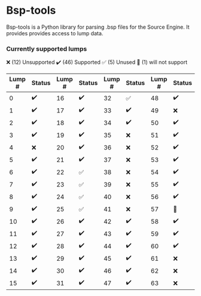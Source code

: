 # Bsp-tools

Bsp-tools is a Python library for parsing .bsp files for the Source Engine. It provides provides access to lump data.

### Currently supported lumps

:x: (12) Unsupported :heavy_check_mark: (46) Supported :white_check_mark: (5) Unused :no_good: (1) will not support

| Lump # | Status             | Lump # | Status             | Lump # | Status             | Lump # | Status             |
| ---    | ---                | ---    | ---                | ---    | ---                | ---    | ---                |
| 0      | :heavy_check_mark: | 16     | :heavy_check_mark: | 32     | :white_check_mark: | 48     | :heavy_check_mark: |
| 1      | :heavy_check_mark: | 17     | :heavy_check_mark: | 33     | :heavy_check_mark: | 49     | :x:                |
| 2      | :heavy_check_mark: | 18     | :heavy_check_mark: | 34     | :heavy_check_mark: | 50     | :heavy_check_mark: |
| 3      | :heavy_check_mark: | 19     | :heavy_check_mark: | 35     | :x:                | 51     | :heavy_check_mark: |
| 4      | :x:                | 20     | :heavy_check_mark: | 36     | :x:                | 52     | :heavy_check_mark: |
| 5      | :heavy_check_mark: | 21     | :heavy_check_mark: | 37     | :x:                | 53     | :heavy_check_mark: |
| 6      | :heavy_check_mark: | 22     | :white_check_mark: | 38     | :x:                | 54     | :heavy_check_mark: |
| 7      | :heavy_check_mark: | 23     | :white_check_mark: | 39     | :x:                | 55     | :heavy_check_mark: |
| 8      | :heavy_check_mark: | 24     | :white_check_mark: | 40     | :x:                | 56     | :heavy_check_mark: |
| 9      | :heavy_check_mark: | 25     | :white_check_mark: | 41     | :x:                | 57     | :no_good:          |
| 10     | :heavy_check_mark: | 26     | :heavy_check_mark: | 42     | :heavy_check_mark: | 58     | :heavy_check_mark: |
| 11     | :heavy_check_mark: | 27     | :heavy_check_mark: | 43     | :heavy_check_mark: | 59     | :heavy_check_mark: |
| 12     | :heavy_check_mark: | 28     | :heavy_check_mark: | 44     | :heavy_check_mark: | 60     | :heavy_check_mark: |
| 13     | :heavy_check_mark: | 29     | :heavy_check_mark: | 45     | :heavy_check_mark: | 61     | :x:                |
| 14     | :heavy_check_mark: | 30     | :heavy_check_mark: | 46     | :heavy_check_mark: | 62     | :x:                |
| 15     | :heavy_check_mark: | 31     | :heavy_check_mark: | 47     | :heavy_check_mark: | 63     | :x:                |
